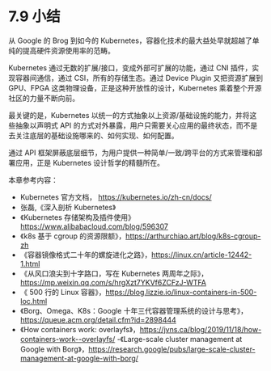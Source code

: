 # 7.9 小结

从 Google 的 Brog 到如今的 Kubernetes，容器化技术的最大益处早就超越了单纯的提高硬件资源使用率的范畴。

Kubernetes 通过无数的扩展/接口，变成外部可扩展的功能，通过 CNI 插件，实现容器间通信，通过 CSI，所有的存储生态。通过 Device Plugin 又把资源扩展到 GPU、FPGA 这类物理设备，正是这种开放性的设计，Kubernetes 乘着整个开源社区的力量不断向前。

最关键的是，Kubernetes 以统一的方式抽象以上资源/基础设施的能力，并将这些抽象以声明式 API 的方式对外暴露，用户只需要关心应用的最终状态，而不是去关注底层的基础设施哪来的、如何实现、如何配置。

通过 API 框架屏蔽底层细节，为用户提供一种简单/一致/跨平台的方式来管理和部署应用，正是 Kubernetes 设计哲学的精髓所在。

本章参考内容： 

- Kubernetes 官方文档， https://kubernetes.io/zh-cn/docs/
- 张磊,《深入剖析 Kubernetes》
- 《Kubernetes 存储架构及插件使用》https://www.alibabacloud.com/blog/596307
- 《k8s 基于 cgroup 的资源限额》，https://arthurchiao.art/blog/k8s-cgroup-zh
- 《容器镜像格式二十年的螺旋进化之路》，https://linux.cn/article-12442-1.html
- 《从风口浪尖到十字路口，写在 Kubernetes 两周年之际》，https://mp.weixin.qq.com/s/hrgXzt7YKVf6ZCFzJ-WTFA
- 《 500 行的 Linux 容器》，https://blog.lizzie.io/linux-containers-in-500-loc.html
- 《Borg、Omega、K8s：Google 十年三代容器管理系统的设计与思考》，https://queue.acm.org/detail.cfm?id=2898444
- 《How containers work: overlayfs》，https://jvns.ca/blog/2019/11/18/how-containers-work--overlayfs/
-《Large-scale cluster management at Google with Borg》，https://research.google/pubs/large-scale-cluster-management-at-google-with-borg/
